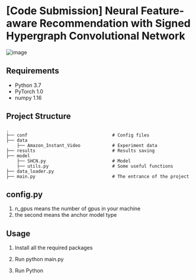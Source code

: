 # [Code Submission] Neural Feature-aware Recommendation with Signed Hypergraph Convolutional Network



![image](https://github.com/code4review/TOIS/raw/master/img/intro.png)

## Requirements

- Python 3.7
- PyTorch 1.0
- numpy 1.16


## Project Structure

    .
    ├── conf                                # Config files
    ├── data
        ├── Amazon_Instant_Video            # Experiment data   
    ├── results                             # Results saving
    ├── model          
        ├── SHCN.py                         # Model
        ├── utils.py                        # Some useful functions
    ├── data_loader.py          
    ├── main.py                             # The entrance of the project     

## config.py
1. n\_gpus means the number of gpus in your machine
2. the second means the anchor model type

## Usage

1. Install all the required packages

2. Run python main.py

3. Run Python
